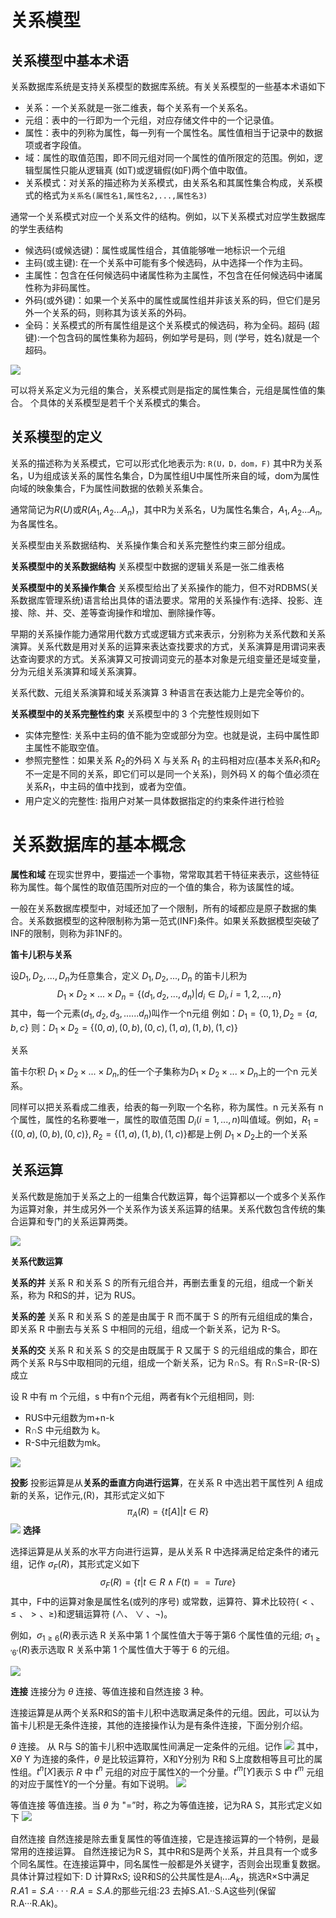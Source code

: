 # 关系模型

## 关系模型中基本术语
关系数据库系统是支持关系模型的数据库系统。有关关系模型的一些基本术语如下
- 关系：一个关系就是一张二维表，每个关系有一个关系名。
- 元组：表中的一行即为一个元组，对应存储文件中的一个记录值。
- 属性：表中的列称为属性，每一列有一个属性名。属性值相当于记录中的数据项或者字段值。
- 域：属性的取值范围，即不同元组对同一个属性的值所限定的范围。例如，逻辑型属性只能从逻辑真 (如T)或逻辑假(如F)两个值中取值。
- 关系模式：对关系的描述称为关系模式，由关系名和其属性集合构成，关系模式的格式为`关系名(属性名1,属性名2,...,属性名3)`

通常一个关系模式对应一个关系文件的结构。例如，以下关系模式对应学生数据库的学生表结构

- 候选码(或候选键)：属性或属性组合，其值能够唯一地标识一个元组
- 主码(或主键): 在一个关系中可能有多个候选码，从中选择一个作为主码。
- 主属性：包含在任何候选码中诸属性称为主属性，不包含在任何候选码中诸属性称为非码属性。
- 外码(或外键)：如果一个关系中的属性或属性组并非该关系的码，但它们是另外一个关系的码，则称其为该关系的外码。
- 全码：关系模式的所有属性组是这个关系模式的候选码，称为全码。超码 (超键):一个包含码的属性集称为超码，例如学号是码，则 (学号，姓名)就是一个超码。

![](attachment/Pasted%20image%2020231014103229.png)

可以将关系定义为元组的集合，关系模式则是指定的属性集合，元组是属性值的集合。
个具体的关系模型是若千个关系模式的集合。

## 关系模型的定义
关系的描述称为关系模式，它可以形式化地表示为: `R(U，D，dom，F)`
其中R为关系名，U为组成该关系的属性名集合，D为属性组U中属性所来自的域，dom为属性向域的映象集合，F为属性间数据的依赖关系集合。

通常简记为$R(U)$或$R(A_1,A_2...A_n)$，其中R为关系名，U为属性名集合，$A_1,A_2...A_n$,为各属性名。

关系模型由关系数据结构、关系操作集合和关系完整性约束三部分组成。

**关系模型中的关系数据结构**
关系模型中数据的逻辑关系是一张二维表格

**关系模型中的关系操作集合**
关系模型给出了关系操作的能力，但不对RDBMS(关系数据库管理系统)语言给出具体的语法要求。常用的关系操作有:选择、投影、连接、除、并、交、差等查询操作和增加、删除操作等。

早期的关系操作能力通常用代数方式或逻辑方式来表示，分别称为关系代数和关系演算。关系代数是用对关系的运算来表达查找要求的方式，关系演算是用谓词来表达查询要求的方式。关系演算又可按调词变元的基本对象是元组变量还是域变量，分为元组关系演算和域关系演算。

关系代数、元组关系演算和域关系演算 3 种语言在表达能力上是完全等价的。

**关系模型中的关系完整性约束**
关系模型中的 3 个完整性规则如下
- 实体完整性: 关系中主码的值不能为空或部分为空。也就是说，主码中属性即主属性不能取空值。
- 参照完整性：如果关系 $R_2$的外码 X 与关系 $R_1$ 的主码相对应(基本关系$R_1$和$R_2$不一定是不同的关系，即它们可以是同一个关系)，则外码 X 的每个值必须在关系$R_1$，中主码的值中找到，或者为空值。
- 用户定义的完整性: 指用户对某一具体数据指定的约束条件进行检验

# 关系数据库的基本概念

**属性和域**
在现实世界中，要描述一个事物，常常取其若干特征来表示，这些特征称为属性。每个属性的取值范围所对应的一个值的集合，称为该属性的域。

一般在关系数据库模型中，对域还加了一个限制，所有的域都应是原子数据的集合。关系数据模型的这种限制称为第一范式(INF)条件。如果关系数据模型突破了INF的限制，则称为非1NF的。

**笛卡儿积与关系**

设$D_1,D_2,...,D_n$为任意集合，定义 $D_1,D_2,...,D_n$ 的笛卡儿积为
$$\ D_1×D_2×...×D_n=\{(d_1,d_2,...,d_n)|d_i\in D_i,i=1,2,...,n\} $$
其中，每一个元素$(d_1,d_2,d_3,.…..d_n)$叫作一个n元组
例如：$D_1=\{0,1\},D_2=\{a,b,c\}$
则：$D_1×D_2=\{(0,a),(0,b),(0,c),(1,a),(1,b),(1,c)\}$

关系

笛卡尔积 $D_1×D_2×...×D_n$,的任一个子集称为$D_1×D_2×...×D_n$上的一个n 元关系。

同样可以把关系看成二维表，给表的每一列取一个名称，称为属性。n 元关系有 n 个属性，属性的名称要唯一，属性的取值范围 $D_i(i=1,...,n)$叫值域。例如，$R_1=\{(0,a),(0,b),(0,c)\},R_2=\{(1,a),(1,b),(1,c)\}$都是上例 $D_1×D_2$上的一个关系


## 关系运算

关系代数是施加于关系之上的一组集合代数运算，每个运算都以一个或多个关系作为运算对象，并生成另外一个关系作为该关系运算的结果。关系代数包含传统的集合运算和专门的关系运算两类。

![](attachment/Pasted%20image%2020231014111926.png)

**关系代数运算**


**关系的并**
关系 R 和关系 S 的所有元组合并，再删去重复的元组，组成一个新关系，称为 R和S的并，记为 RUS。

**关系的差**
关系 R 和关系 S 的差是由属于 R 而不属于 S 的所有元组组成的集合，即关系 R 中删去与关系 S 中相同的元组，组成一个新关系，记为 R-S。

**关系的交**
关系 R 和关系 S 的交是由既属于 R 又属于 S 的元组组成的集合，即在两个关系 R与S中取相同的元组，组成一个新关系，记为 R∩S。有 R∩S=R-(R-S)成立

设 R 中有 m 个元组，s 中有n个元组，两者有k个元组相同，则:
- RUS中元组数为m+n-k
- R∩S 中元组数为 k。
- R-S中元组数为mk。

![](attachment/Pasted%20image%2020231014112832.png)

**投影**
投影运算是从**关系的垂直方向进行运算**，在关系 R 中选出若干属性列 A 组成新的关系，记作元,(R)，其形式定义如下
$$\pi_A(R)=\{t[A]|t\in R\}$$
![](attachment/Pasted%20image%2020231014114544.png)
**选择**

选择运算是从关系的水平方向进行运算，是从关系 R 中选择满足给定条件的诸元组，记作 $\sigma_F(R)$，其形式定义如下
$$\sigma_F(R)=\{t|t\in R\land F(t)==Ture\}$$
其中，F中的运算对象是属性名(或列的序号) 或常数，运算符、算术比较符($<、\leq、>、\geq$)和逻辑运算符 ($\land、\lor、\lnot$)。

例如，$\sigma_{1\geq6}(R)$表示选 R 关系中第 1 个属性值大于等于第6 个属性值的元组; $\sigma_{1\geq'6'}(R)$表示选取 R 关系中第 1 个属性值大于等于 6 的元组。

![](attachment/Pasted%20image%2020231014115810.png)

**连接**
连接分为 $\theta$ 连接、等值连接和自然连接 3 种。

连接运算是从两个关系R和S的笛卡儿积中选取满足条件的元组。因此，可以认为笛卡儿积是无条件连接，其他的连接操作认为是有条件连接，下面分别介绍。

$\theta$ 连接。
从 R与 S的笛卡儿积中选取属性间满足一定条件的元组。记作
![](attachment/Pasted%20image%2020231014133658.png)
其中，X$\theta$ Y 为连接的条件，$\theta$  是比较运算符，X和Y分别为 R和 S上度数相等且可比的属性组。$t^n[X]$表示 $R$ 中 $t^n$ 元组的对应于属性X的一个分量。$t^m[Y]$表示 S 中 $t^m$ 元组的对应于属性Y的一个分量。有如下说明。
![](attachment/Pasted%20image%2020231014133954.png)

等值连接
等值连接。当 $\theta$ 为 "=”时，称之为等值连接，记为RA S，其形式定义如下
![](attachment/Pasted%20image%2020231014134638.png)

自然连接
自然连接是除去重复属性的等值连接，它是连接运算的一个特例，是最常用的连接运算。
自然连接记为R  S，其中R和S是两个关系，并且具有一个或多个同名属性。在连接运算中，同名属性一般都是外关键字，否则会出现重复数据。具体计算过程如下:
D 计算RxS;
设R和S的公共属性是$A_!...A_k$，挑选R×S中满足$R.A1=S.A···R.A=S.A.$的那些元组:23 去掉S.A1.··S.A这些列(保留R.A···R.Ak)。